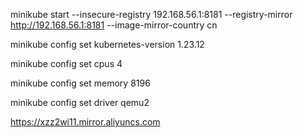 minikube start --insecure-registry 192.168.56.1:8181 --registry-mirror http://192.168.56.1:8181 --image-mirror-country cn

minikube config set kubernetes-version 1.23.12

minikube config set cpus 4

minikube config set memory 8196

minikube config set driver qemu2

https://xzz2wi11.mirror.aliyuncs.com
